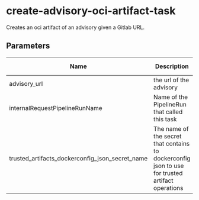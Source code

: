 # create-advisory-oci-artifact-task

Creates an oci artifact of an advisory given a Gitlab URL.

## Parameters

| Name                                            | Description                                                                                        | Optional | Default value                                         |
|-------------------------------------------------|----------------------------------------------------------------------------------------------------|----------|-------------------------------------------------------|
| advisory_url                                    | the url of the advisory                                                                            | No       | -                                                     |
| internalRequestPipelineRunName                  | Name of the PipelineRun that called this task                                                      | No       | -                                                     |
| trusted_artifacts_dockerconfig_json_secret_name | The name of the secret that contains to dockerconfig json to use for trusted artifact operations   | Yes      | quay-token-konflux-release-trusted-artifacts-secret   |  
